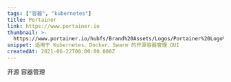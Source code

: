 ```yaml
---
tags: ["容器", "kubernetes"]
title: Portainer
link: https://www.portainer.io
thumbnail: >-
  https://www.portainer.io/hubfs/Brand%20Assets/Logos/Portainer%20Logo%20Solid%20All%20-%20Blue%20no%20padding.svg
snippet: 适用于 Kubernetes、Docker、Swarm 的开源容器管理 GUI
createdAt: 2021-06-22T00:00:00.000Z
---
```

开源
容器管理
